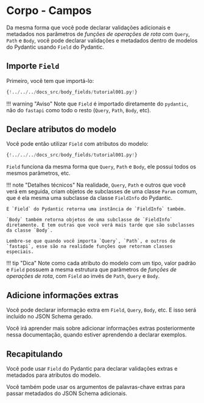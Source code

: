 # Corpo - Campos

Da mesma forma que você pode declarar validações adicionais e metadados nos parâmetros de *funções de operações de rota* com `Query`, `Path` e `Body`, você pode declarar validações e metadados dentro de modelos do Pydantic usando `Field` do Pydantic.

## Importe `Field`

Primeiro, você tem que importá-lo:

```Python hl_lines="4"
{!../../../docs_src/body_fields/tutorial001.py!}
```

!!! warning "Aviso"
    Note que `Field` é importado diretamente do `pydantic`, não do `fastapi` como todo o resto (`Query`, `Path`, `Body`, etc).

## Declare atributos do modelo

Você pode então utilizar `Field` com atributos do modelo:

```Python hl_lines="11-14"
{!../../../docs_src/body_fields/tutorial001.py!}
```

`Field` funciona da mesma forma que `Query`, `Path` e `Body`, ele possui todos os mesmos parâmetros, etc.

!!! note "Detalhes técnicos"
    Na realidade, `Query`, `Path` e outros que você verá em seguida, criam objetos de subclasses de uma classe `Param` comum, que é ela mesma uma subclasse da classe `FieldInfo` do Pydantic.

    E `Field` do Pydantic retorna uma instância de `FieldInfo` também.

    `Body` também retorna objetos de uma subclasse de `FieldInfo` diretamente. E tem outras que você verá mais tarde que são subclasses da classe `Body`.

    Lembre-se que quando você importa `Query`, `Path`, e outros de `fastapi`, esse são na realidade funções que retornam classes especiais.

!!! tip "Dica"
    Note como cada atributo do modelo com um tipo, valor padrão e `Field` possuem a mesma estrutura que parâmetros de *funções de operações de rota*, com `Field` ao invés de `Path`, `Query` e `Body`.

## Adicione informações extras

Você pode declarar informação extra em `Field`, `Query`, `Body`, etc. E isso será incluído no JSON Schema gerado.

Você irá aprender mais sobre adicionar informações extras posteriormente nessa documentação, quando estiver aprendendo a declarar exemplos.

## Recapitulando

Você pode usar `Field` do Pydantic para declarar validações extras e metadados para atributos do modelo.

Você também pode usar os argumentos de palavras-chave extras para passar metadados do JSON Schema adicionais.
